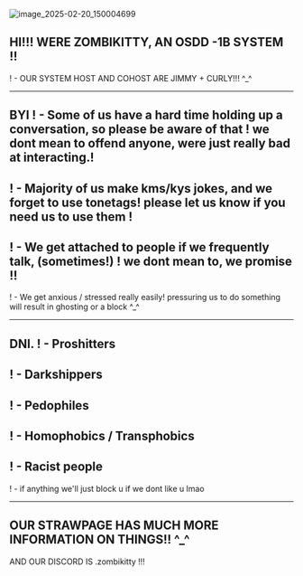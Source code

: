![image_2025-02-20_150004699](https://github.com/user-attachments/assets/1cab61f3-66ae-494f-8149-97bcde75c575)

## HI!!! WERE ZOMBIKITTY, AN OSDD -1B SYSTEM !!

! - OUR SYSTEM HOST AND COHOST ARE JIMMY + CURLY!!! ^_^

--------------------------------------------------------

BYI
! - Some of us have a hard time holding up a conversation, so please be aware of that ! we dont mean to offend anyone, were just really bad at interacting.!
-
! - Majority of us make kms/kys jokes, and we forget to use tonetags! please let us know if you need us to use them !
-
! - We get attached to people if we frequently talk, (sometimes!) ! we dont mean to, we promise !!
-
! - We get anxious / stressed really easily! pressuring us to do something will result in ghosting or a block ^_^


--------------------------------------------------------

DNI.
! - Proshitters
-
! - Darkshippers
-
! - Pedophiles
-
! - Homophobics / Transphobics
-
! - Racist people
-
! - if anything we'll just block u if we dont like u lmao

---------------------------------------------------------

OUR STRAWPAGE HAS MUCH MORE INFORMATION ON THINGS!! ^_^
-
AND OUR DISCORD IS .zombikitty !!!
<!--
**zombikitty/zombikitty** is a ✨ _special_ ✨ repository because its `README.md` (this file) appears on your GitHub profile.

Here are some ideas to get you started:


-->
